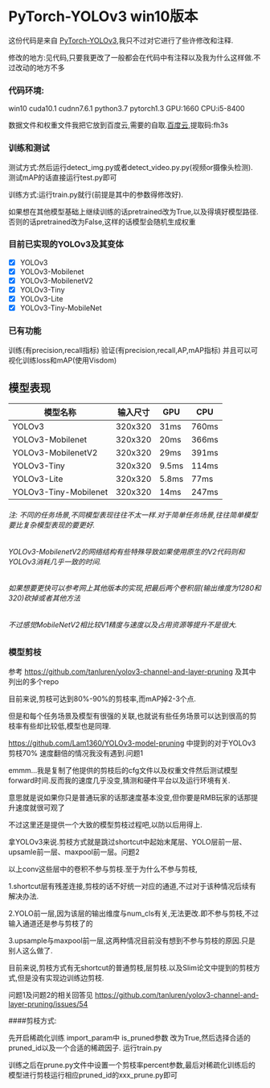 # PyTorch-YOLOv3 win10版本
这份代码是来自 [PyTorch-YOLOv3](https://github.com/eriklindernoren/PyTorch-YOLOv3),我只不过对它进行了些许修改和注释.

修改的地方:见代码,只要我更改了一般都会在代码中有注释以及我为什么这样做.不过改动的地方不多

### 代码环境:
win10 cuda10.1 cudnn7.6.1 python3.7 pytorch1.3 GPU:1660 CPU:i5-8400

数据文件和权重文件我把它放到百度云,需要的自取.[百度云](https://pan.baidu.com/s/1CG7zlJTAlDm-eImvQr0xTQ),提取码:fh3s

### 训练和测试
测试方式:然后运行detect_img.py或者detect_video.py.py(视频or摄像头检测).
测试mAP的话直接运行test.py即可

训练方式:运行train.py就行(前提是其中的参数得修改好).

如果想在其他模型基础上继续训练的话pretrained改为True,以及得填好模型路径.否则的话pretrained改为False,这样的话模型会随机生成权重

### 目前已实现的YOLOv3及其变体
- [x] YOLOv3
- [x] YOLOv3-Mobilenet
- [x] YOLOv3-MobilenetV2
- [x] YOLOv3-Tiny
- [x] YOLOv3-Lite
- [x] YOLOv3-Tiny-MobileNet

### 已有功能

训练(有precision,recall指标) 验证(有precision,recall,AP,mAP指标) 并且可以可视化训练loss和mAP(使用Visdom)

## 模型表现 

| 模型名称 | 输入尺寸| GPU | CPU |
| ----- | ------ |  ----- | ----- |
| YOLOv3 | 320x320 |  31ms | 760ms |
| YOLOv3-Mobilenet | 320x320 | 20ms | 366ms |
| YOLOv3-MobilenetV2 | 320x320 | 29ms | 391ms |
| YOLOv3-Tiny | 320x320 | 9.5ms | 114ms|
| YOLOv3-Lite | 320x320 | 5.8ms | 77ms|
|YOLOv3-Tiny-Mobilenet | 320x320 | 14ms | 247ms |
###### 注: 不同的任务场景,不同模型表现往往不太一样.对于简单任务场景,往往简单模型要比复杂模型表现的要更好.
###### YOLOv3-MobilenetV2的网络结构有些特殊导致如果使用原生的V2代码则和YOLOv3消耗几乎一致的时间.
###### 如果想要更快可以参考网上其他版本的实现,把最后两个卷积层(输出维度为1280和320)砍掉或者其他方法
###### 不过感觉MobileNetV2相比较V1精度与速度以及占用资源等提升不是很大.

### 模型剪枝
参考 https://github.com/tanluren/yolov3-channel-and-layer-pruning 及其中列出的多个repo

目前来说,剪枝可达到80%-90%的剪枝率,而mAP掉2-3个点.

但是和每个任务场景及模型有很强的关联,也就说有些任务场景可以达到很高的剪枝率有些却比较低,模型也是同理.

https://github.com/Lam1360/YOLOv3-model-pruning 中提到的对于YOLOv3剪枝70% 速度翻倍的情况我没有遇到.问题1

emmm...我是复制了他提供的剪枝后的cfg文件以及权重文件然后测试模型forward时间.反而我的速度几乎没变,猜测和硬件平台以及运行环境有关.

意思就是说如果你只是普通玩家的话那速度基本没变,但你要是RMB玩家的话那提升速度就很可观了

不过这里还是提供一个大致的模型剪枝过程吧,以防以后用得上.

拿YOLOv3来说.剪枝方式就是跳过shortcut中起始末尾层、YOLO层前一层、upsamle前一层、maxpool前一层。问题2

以上conv这些层中的卷积不参与剪枝.至于为什么不参与剪枝,

1.shortcut层有残差连接,剪枝的话不好统一对应的通道,不过对于该种情况后续有解决办法.

2.YOLO前一层,因为该层的输出维度与num_cls有关,无法更改.即不参与剪枝,不过输入通道还是参与剪枝了的

3.upsample与maxpool前一层,这两种情况目前没有想到不参与剪枝的原因.只是别人这么做了.

目前来说,剪枝方式有无shortcut的普通剪枝,层剪枝.以及Slim论文中提到的剪枝方式,但是没有实现边训练边剪枝.

问题1及问题2的相关回答见 https://github.com/tanluren/yolov3-channel-and-layer-pruning/issues/54

####剪枝方式:

先开启稀疏化训练 import_param中 is_pruned参数 改为True,然后选择合适的pruned_id以及一个合适的稀疏因子. 运行train.py

训练之后在prune.py文件中设置一个剪枝率percent参数,最后对稀疏化训练后的模型进行剪枝运行相应pruned_id的xxx_prune.py即可
